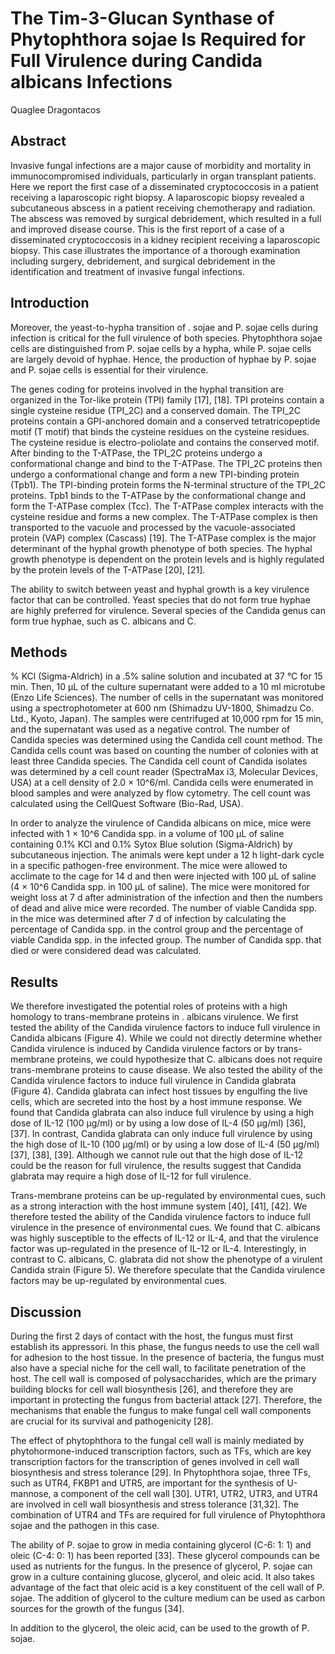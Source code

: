 # The Tim-3-Glucan Synthase of Phytophthora sojae Is Required for Full Virulence during Candida albicans Infections
Quaglee Dragontacos


## Abstract
Invasive fungal infections are a major cause of morbidity and mortality in immunocompromised individuals, particularly in organ transplant patients. Here we report the first case of a disseminated cryptococcosis in a patient receiving a laparoscopic right biopsy. A laparoscopic biopsy revealed a subcutaneous abscess in a patient receiving chemotherapy and radiation. The abscess was removed by surgical debridement, which resulted in a full and improved disease course. This is the first report of a case of a disseminated cryptococcosis in a kidney recipient receiving a laparoscopic biopsy. This case illustrates the importance of a thorough examination including surgery, debridement, and surgical debridement in the identification and treatment of invasive fungal infections.


## Introduction
Moreover, the yeast-to-hypha transition of . sojae and P. sojae cells during infection is critical for the full virulence of both species. Phytophthora sojae cells are distinguished from P. sojae cells by a hypha, while P. sojae cells are largely devoid of hyphae. Hence, the production of hyphae by P. sojae and P. sojae cells is essential for their virulence.

The genes coding for proteins involved in the hyphal transition are organized in the Tor-like protein (TPI) family [17], [18]. TPI proteins contain a single cysteine residue (TPI_2C) and a conserved domain. The TPI_2C proteins contain a GPI-anchored domain and a conserved tetratricopeptide motif (T motif) that binds the cysteine residues on the cysteine residues. The cysteine residue is electro-poliolate and contains the conserved motif. After binding to the T-ATPase, the TPI_2C proteins undergo a conformational change and bind to the T-ATPase. The TPI_2C proteins then undergo a conformational change and form a new TPI-binding protein (Tpb1). The TPI-binding protein forms the N-terminal structure of the TPI_2C proteins. Tpb1 binds to the T-ATPase by the conformational change and form the T-ATPase complex (Tcc). The T-ATPase complex interacts with the cysteine residue and forms a new complex. The T-ATPase complex is then transported to the vacuole and processed by the vacuole-associated protein (VAP) complex (Cascass) [19]. The T-ATPase complex is the major determinant of the hyphal growth phenotype of both species. The hyphal growth phenotype is dependent on the protein levels and is highly regulated by the protein levels of the T-ATPase [20], [21].

The ability to switch between yeast and hyphal growth is a key virulence factor that can be controlled. Yeast species that do not form true hyphae are highly preferred for virulence. Several species of the Candida genus can form true hyphae, such as C. albicans and C.


## Methods
% KCl (Sigma-Aldrich) in a .5% saline solution and incubated at 37 °C for 15 min. Then, 10 µL of the culture supernatant were added to a 10 ml microtube (Enzo Life Sciences). The number of cells in the supernatant was monitored using a spectrophotometer at 600 nm (Shimadzu UV-1800, Shimadzu Co. Ltd., Kyoto, Japan). The samples were centrifuged at 10,000 rpm for 15 min, and the supernatant was used as a negative control. The number of Candida species was determined using the Candida cell count method. The Candida cells count was based on counting the number of colonies with at least three Candida species. The Candida cell count of Candida isolates was determined by a cell count reader (SpectraMax i3, Molecular Devices, USA) at a cell density of 2.0 × 10^6/ml. Candida cells were enumerated in blood samples and were analyzed by flow cytometry. The cell count was calculated using the CellQuest Software (Bio-Rad, USA).

In order to analyze the virulence of Candida albicans on mice, mice were infected with 1 × 10^6 Candida spp. in a volume of 100 µL of saline containing 0.1% KCl and 0.1% Sytox Blue solution (Sigma-Aldrich) by subcutaneous injection. The animals were kept under a 12 h light-dark cycle in a specific pathogen-free environment. The mice were allowed to acclimate to the cage for 14 d and then were injected with 100 µL of saline (4 × 10^6 Candida spp. in 100 µL of saline). The mice were monitored for weight loss at 7 d after administration of the infection and then the numbers of dead and alive mice were recorded. The number of viable Candida spp. in the mice was determined after 7 d of infection by calculating the percentage of Candida spp. in the control group and the percentage of viable Candida spp. in the infected group. The number of Candida spp. that died or were considered dead was calculated.


## Results
We therefore investigated the potential roles of proteins with a high homology to trans-membrane proteins in . albicans virulence. We first tested the ability of the Candida virulence factors to induce full virulence in Candida albicans (Figure 4). While we could not directly determine whether Candida virulence is induced by Candida virulence factors or by trans-membrane proteins, we could hypothesize that C. albicans does not require trans-membrane proteins to cause disease. We also tested the ability of the Candida virulence factors to induce full virulence in Candida glabrata (Figure 4). Candida glabrata can infect host tissues by engulfing the live cells, which are secreted into the host by a host immune response. We found that Candida glabrata can also induce full virulence by using a high dose of IL-12 (100 µg/ml) or by using a low dose of IL-4 (50 µg/ml) [36], [37]. In contrast, Candida glabrata can only induce full virulence by using the high dose of IL-10 (100 µg/ml) or by using a low dose of IL-4 (50 µg/ml) [37], [38], [39]. Although we cannot rule out that the high dose of IL-12 could be the reason for full virulence, the results suggest that Candida glabrata may require a high dose of IL-12 for full virulence.

Trans-membrane proteins can be up-regulated by environmental cues, such as a strong interaction with the host immune system [40], [41], [42]. We therefore tested the ability of the Candida virulence factors to induce full virulence in the presence of environmental cues. We found that C. albicans was highly susceptible to the effects of IL-12 or IL-4, and that the virulence factor was up-regulated in the presence of IL-12 or IL-4. Interestingly, in contrast to C. albicans, C. glabrata did not show the phenotype of a virulent Candida strain (Figure 5). We therefore speculate that the Candida virulence factors may be up-regulated by environmental cues.


## Discussion
During the first 2 days of contact with the host, the fungus must first establish its appressori. In this phase, the fungus needs to use the cell wall for adhesion to the host tissue. In the presence of bacteria, the fungus must also have a special niche for the cell wall, to facilitate penetration of the host. The cell wall is composed of polysaccharides, which are the primary building blocks for cell wall biosynthesis [26], and therefore they are important in protecting the fungus from bacterial attack [27]. Therefore, the mechanisms that enable the fungus to make fungal cell wall components are crucial for its survival and pathogenicity [28].

The effect of phytophthora to the fungal cell wall is mainly mediated by phytohormone-induced transcription factors, such as TFs, which are key transcription factors for the transcription of genes involved in cell wall biosynthesis and stress tolerance [29]. In Phytophthora sojae, three TFs, such as UTR4, FKBP1 and UTR5, are important for the synthesis of U-mannose, a component of the cell wall [30]. UTR1, UTR2, UTR3, and UTR4 are involved in cell wall biosynthesis and stress tolerance [31,32]. The combination of UTR4 and TFs are required for full virulence of Phytophthora sojae and the pathogen in this case.

The ability of P. sojae to grow in media containing glycerol (C-6: 1: 1) and oleic (C-4: 0: 1) has been reported [33]. These glycerol compounds can be used as nutrients for the fungus. In the presence of glycerol, P. sojae can grow in a culture containing glucose, glycerol, and oleic acid. It also takes advantage of the fact that oleic acid is a key constituent of the cell wall of P. sojae. The addition of glycerol to the culture medium can be used as carbon sources for the growth of the fungus [34].

In addition to the glycerol, the oleic acid, can be used to the growth of P. sojae.
